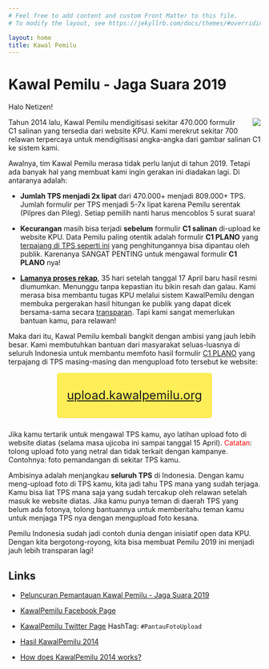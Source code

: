 ```yaml
---
# Feel free to add content and custom Front Matter to this file.
# To modify the layout, see https://jekyllrb.com/docs/themes/#overriding-theme-defaults

layout: home
title: Kawal Pemilu
---
```


# Kawal Pemilu - Jaga Suara 2019

Halo Netizen!

<img src="https://upload.kawalpemilu.org/assets/logo/android-icon-144x144.png"
    style="float: right; margin: 0 0 10px 20px" />
Tahun 2014 lalu, Kawal Pemilu mendigitisasi sekitar 470.000 formulir C1 salinan
yang tersedia dari website KPU. Kami merekrut sekitar 700 relawan terpercaya
untuk mendigitisasi angka-angka dari gambar salinan C1 ke sistem kami.

Awalnya, tim Kawal Pemilu merasa tidak perlu lanjut di tahun 2019. Tetapi ada
banyak hal yang membuat kami ingin gerakan ini diadakan lagi. Di antaranya
adalah:

* **Jumlah TPS menjadi 2x lipat** dari 470.000+ menjadi 809.000+ TPS. Jumlah
  formulir per TPS menjadi 5-7x lipat karena Pemilu serentak (Pilpres dan
  Pileg). Setiap pemilih nanti harus mencoblos 5 surat suara!

* **Kecurangan** masih bisa terjadi **sebelum** formulir **C1 salinan**
  di-upload ke website KPU. Data Pemilu paling otentik adalah formulir **C1 PLANO**
  yang
  [terpajang di TPS seperti ini](https://upload.kawalpemilu.org/assets/contoh.jpeg) yang penghitungannya
  bisa dipantau oleh publik. Karenanya SANGAT PENTING untuk mengawal formulir
  **C1 PLANO** nya!

* [**Lamanya proses rekap**](https://infopemilu.kpu.go.id/pileg2019), 35 hari
  setelah tanggal 17 April baru hasil resmi diumumkan. Menunggu tanpa kepastian
  itu bikin resah dan galau. Kami merasa bisa membantu tugas KPU melalui sistem
  KawalPemilu dengan membuka pergerakan hasil hitungan ke publik yang dapat
  dicek bersama-sama secara
  [transparan](https://www.facebook.com/notes/netgrit/ayo-awasi-tps-hitung-c1/2392003200834481/).
  Tapi kami sangat memerlukan bantuan kamu, para relawan!

Maka dari itu, Kawal Pemilu kembali bangkit dengan ambisi yang jauh lebih besar.
Kami membutuhkan bantuan dari masyarakat seluas-luasnya di seluruh Indonesia
untuk membantu memfoto hasil formulir [C1 PLANO](https://upload.kawalpemilu.org/assets/contoh.jpeg)
yang terpajang di TPS masing-masing dan mengupload foto tersebut ke website:

<div style="display: flex; justify-content: center; margin-bottom: 24px;">
  <a style="font-size: x-large; background: #FFEE58; padding: 30px 20px; border-bottom: 1px solid #FDD835; border-radius: 5px;"
    href="https://upload.kawalpemilu.org">upload.kawalpemilu.org</a>
</div>

Jika kamu tertarik untuk mengawal TPS kamu, ayo latihan upload foto di website
diatas (selama masa ujicoba ini sampai tanggal 15 April).
<span style="color:red">Catatan</span>: tolong upload foto yang netral dan
tidak terkait dengan kampanye. Contohnya: foto pemandangan di sekitar TPS kamu.

Ambisinya adalah menjangkau **seluruh TPS** di Indonesia. Dengan kamu
meng-upload foto di TPS kamu, kita jadi tahu TPS mana yang sudah terjaga. Kamu
bisa liat TPS mana saja yang sudah tercakup oleh relawan setelah masuk ke
website diatas.  Jika kamu punya teman di daerah TPS yang belum ada fotonya,
tolong bantuannya untuk memberitahu teman kamu untuk menjaga TPS nya dengan
mengupload foto kesana.

Pemilu Indonesia sudah jadi contoh dunia dengan inisiatif open data KPU. Dengan
kita bergotong-royong, kita bisa membuat Pemilu 2019 ini menjadi jauh lebih
transparan lagi!

## Links

* <a href="https://kumparan.com/@kumparannews/kawalpemilu-dan-netgrit-ajak-pemilih-pantau-hasil-pemilu-2019-di-tps-1553077237403439252"
        target="_blank">Peluncuran Pemantauan Kawal Pemilu - Jaga Suara 2019</a>

* <a href="https://www.facebook.com/kawalpemilu.org" target="_blank">KawalPemilu Facebook Page</a>

* <a href="https://twitter.com/KawalPemilu2019" target="_blank">KawalPemilu Twitter Page</a> HashTag: `#PantauFotoUpload`

* <a href="https://2014.kawalpemilu.org" target="_blank">Hasil KawalPemilu 2014</a>

* <a href="https://www.quora.com/How-does-kawalpemilu-org-work-How-do-the-contributors-retrieve-data-to-be-shown-on-the-web-Is-it-secure-from-any-sort-of-manipulation-or-espionage-attempts/answer/Felix-Halim?ch=10&share=187e6aa9&srid=hGgD"
        target="_blank">How does KawalPemilu 2014 works?</a>

